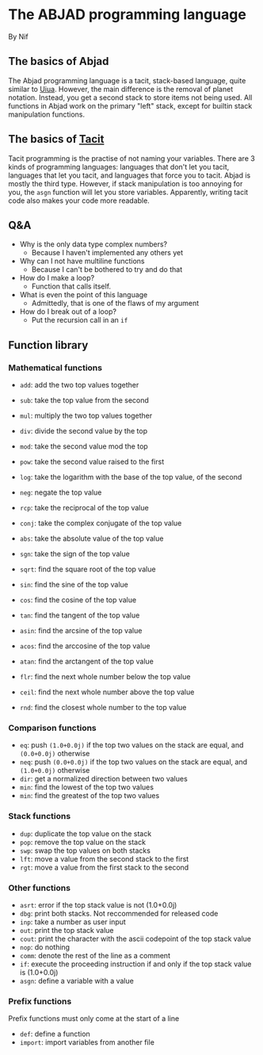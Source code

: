 # The ABJAD programming language
By Nif

## The basics of Abjad
The Abjad programming language is a tacit, stack-based language, quite similar to [Uiua](https://www.uiua.org).
However, the main difference is the removal of planet notation. Instead, you get a second stack to store items not being used.
All functions in Abjad work on the primary "left" stack, except for builtin stack manipulation functions.

## The basics of [Tacit](https://en.wikipedia.org/wiki/Tacit_programming)
Tacit programming is the practise of not naming your variables.
There are 3 kinds of programming languages: languages that don't let you tacit, languages that let you tacit, and languages that force you to tacit.
Abjad is mostly the third type.
However, if stack manipulation is too annoying for you, the `asgn` function will let you store variables.
Apparently, writing tacit code also makes your code more readable.

## Q&A
- Why is the only data type complex numbers?
    - Because I haven't implemented any others yet
- Why can I not have multiline functions
    - Because I can't be bothered to try and do that
- How do I make a loop?
    - Function that calls itself.
- What is even the point of this language
    - Admittedly, that is one of the flaws of my argument
- How do I break out of a loop?
    - Put the recursion call in an `if`

## Function library
### Mathematical functions
- `add`: add the two top values together
- `sub`: take the top value from the second
- `mul`: multiply the two top values together
- `div`: divide the second value by the top
- `mod`: take the second value mod the top
- `pow`: take the second value raised to the first
- `log`: take the logarithm with the base of the top value, of the second

- `neg`: negate the top value
- `rcp`: take the reciprocal of the top value
- `conj`: take the complex conjugate of the top value
- `abs`: take the absolute value of the top value
- `sgn`: take the sign of the top value
- `sqrt`: find the square root of the top value

- `sin`: find the sine of the top value
- `cos`: find the cosine of the top value
- `tan`: find the tangent of the top value
- `asin`: find the arcsine of the top value
- `acos`: find the arccosine of the top value
- `atan`: find the arctangent of the top value

- `flr`: find the next whole number below the top value
- `ceil`: find the next whole number above the top value
- `rnd`: find the closest whole number to the top value

### Comparison functions
- `eq`: push `(1.0+0.0j)` if the top two values on the stack are equal, and `(0.0+0.0j)` otherwise
- `neq`: push `(0.0+0.0j)` if the top two values on the stack are equal, and `(1.0+0.0j)` otherwise
- `dir`: get a normalized direction between two values
- `min`: find the lowest of the top two values
- `min`: find the greatest of the top two values

### Stack functions
- `dup`: duplicate the top value on the stack
- `pop`: remove the top value on the stack
- `swp`: swap the top values on both stacks
- `lft`: move a value from the second stack to the first
- `rgt`: move a value from the first stack to the second

### Other functions
- `asrt`: error if the top stack value is not (1.0+0.0j)
- `dbg`: print both stacks. Not reccommended for released code
- `inp`: take a number as user input
- `out`: print the top stack value
- `cout`: print the character with the ascii codepoint of the top stack value
- `nop`: do nothing
- `comm`: denote the rest of the line as a comment
- `if`: execute the proceeding instruction if and only if the top stack value is (1.0+0.0j)
- `asgn`: define a variable with a value

### Prefix functions
Prefix functions must only come at the start of a line
- `def`: define a function
- `import`: import variables from another file